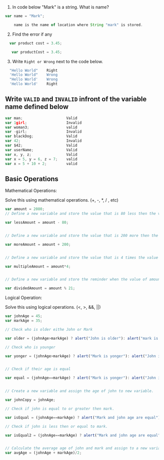 1. In code below "Mark" is a string.  What is name?
```js
var name = "Mark";

    name is the name of location where String "mark" is stored.
```

2. Find the error if any
```js
  var product cost = 3.45;

   var productCost = 3.45;

```
 
3. Write `Right or Wrong` next to the code below.

```js
  "Hello World"    Right
  'Hello World"    Wrong
  "Hello World'    Wrong
  'Hello World'    Right
```

## Write `VALID` and `INVALID` infront of the variable name defined below
```js
var man;                    Valid
var 1girl;                  Invalid
var woman3;                 valid
var -girl;                  Invalid
var blackDog;               Valid
var 42;                     Invalid
var $42;                    Valid
var userName;               Valid
var x, y, z;                Valid
var x = 5, y = 6, z = 7;    valid
var x = 5 + 10 + 2;         valid
```

## Basic Operations

Mathematical Operations:

Solve this using mathematical operations. (+, -, *, / , etc)

```js
var amount = 2080;
// Define a new variable and store the value that is 80 less then the value of amount.

var lessAmount = amount - 80;


// Define a new variable and store the value that is 200 more then the value of amount.

var moreAmount = amount + 200;


// Define a new variable and store the value that is 4 times the value of amount.

var multipleAmount = amount*4;


// Define a new variable and store the reminder when the value of amount is  divided by 21.

var dividedAmount = amount % 21;

```

Logical Operation:

Solve this using logical operations. (<, >, &&, ||)

```js
var johnAge = 45;
var markAge = 35;

// Check who is older eithe John or Mark

var older = (johnAge>markAge) ? alert("John is older"): alert("mark is older");

// Check who is younger

var yonger = (johnAge>markAge) ? alert("Mark is yonger"): alert("John is yonger");


// Check if their age is equal

var equal = (johnAge==markAge) ? alert("Mark is yonger"): alert("John is yonger");


// Create a new variable and assign the age of john to new variable.

var johnCopy = johnAge;

// Check if john is equal to or greater then mark.

var isEqual = (johnAge==markAge) ? alert("Mark and john age are equal"): (johnAge>markAge)?alert("John is elder than mark"):alert("John is yonger than mark");

// Check if john is less then or equal to mark.

var isEqual2 = (johnAge==markAge) ? alert("Mark and john age are equal"): (johnAge>markAge)?alert("John is more than mark"):alert("mark is more than mark");


// Calculate the average age of john and mark and assign to a new variable.
var avgAge = (johnAge + markAge)/2;